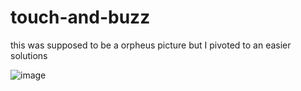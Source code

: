 # touch-and-buzz


this was supposed to be a orpheus picture but I pivoted to an easier solutions

![image](https://github.com/user-attachments/assets/98cd21ce-4e2a-4bfd-978d-f3735632000e)
